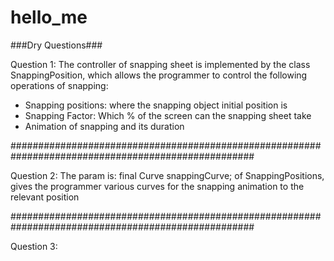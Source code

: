 # hello_me

###Dry Questions###

Question 1:
The controller of snapping sheet is implemented by the class SnappingPosition, which allows the
programmer to control the following operations of snapping:
* Snapping positions: where the snapping object initial position is
* Snapping Factor: Which % of the screen can the snapping sheet take
* Animation of snapping and its duration

####################################################################################################

Question 2:
The param is:
final Curve snappingCurve;
of SnappingPositions, gives the programmer various curves for the snapping animation to the relevant
position

####################################################################################################

Question 3:
